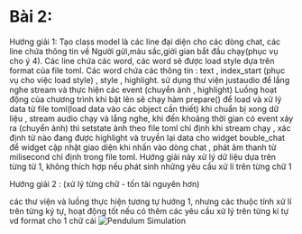 # Bài 2:
Hướng giải 1:
Tạo class model là các line đại diện cho các dòng chat, các line chứa thông tin về
Người gửi,màu sắc,giời gian bắt đầu chạy(phục vụ cho ý 4).
Các line chứa các word, các word sẽ được load style dựa trên format của file toml.
Các word chứa các thông tin : text , index_start (phục vụ cho việc load style) , style , highlight.
sử dụng thư viện justaudio để lắng nghe stream và thực hiện các event (chuyển ảnh , highlight)
Luồng hoạt động của chương trình
khi bật lên sẽ chạy hàm prepare() để load và xử lý data từ file toml(load data vào các object cần thiết)
khi chuẩn bị xong dữ liệu , stream audio chạy và lắng nghe, khi đến khoảng thời gian có event xảy ra (chuyển ảnh) thì setstate ảnh theo file toml chỉ định
khi stream chạy , xác định từ nào đang được highlight và truyền lại data cho widget bouble_chat để widget cập nhật giao diện
khi nhấn vào dòng chat , phát âm thanh từ milisecond chỉ định trong file toml.
Hướng giải này xử lý dữ liệu dựa trên từng từ 1, không thích hợp nếu phát sinh những yêu cầu xử lí trên từng chữ 1 

Hướng giải 2 : (xử lý từng chữ - tốn tài nguyên hơn)

các thư viện và luồng thực hiện tương tự hướng 1, nhưng các thuộc tính xử lí trên từng ký tự, hoạt động tốt nếu có thêm các yêu cầu xử lý trên từng kí tự
vd format cho 1 chữ cái 
![Pendulum Simulation](2.gif)